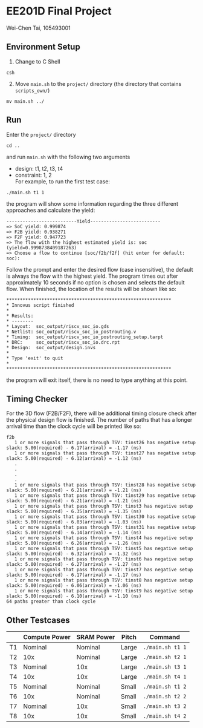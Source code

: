 # EE201D Final Project
  Wei-Chen Tai, 105493001

## Environment Setup

  1. Change to C Shell  
  ```
  csh
  ```
  2. Move `main.sh` to the `project/` directory (the directory that contains `scripts_own/`)
  ```
  mv main.sh ../
  ```

## Run
  Enter the `project/` directory
  ```
  cd ..
  ```
  and run `main.sh` with the following two arguments
  - design: t1, t2, t3, t4
  - constraint: 1, 2  
  For example, to run the first test case:
  ```
  ./main.sh t1 1
  ```
  the program will show some information regarding the three different approaches and calculate the yield:
  ```
  --------------------------Yield--------------------------
  => SoC yield: 0.999874
  => F2B yield: 0.938271
  => F2F yield: 0.947723
  => The flow with the highest estimated yield is: soc (yield=0.9998738409187263)
  => Choose a flow to continue [soc/f2b/f2f] (hit enter for default: soc):
  ```
  Follow the prompt and enter the desired flow (case insensitive), the default is always the flow with the highest yield.
  The program times out after approximately 10 seconds if no option is chosen and selects the default flow.
  When finished, the location of the results will be shown like so:
  ```
  *************************************************************
  * Innovus script finished
  *
  * Results:
  * --------
  * Layout:  soc_output/riscv_soc_io.gds
  * Netlist: soc_output/riscv_soc_io_postrouting.v
  * Timing:  soc_output/riscv_soc_io_postrouting_setup.tarpt
  * DRC:     soc_output/riscv_soc_io.drc.rpt
  * Design:  soc_output/design.invs
  *
  * Type 'exit' to quit
  *
  *************************************************************
  ```
  the program will exit itself, there is no need to type anything at this point.

## Timing Checker
  For the 3D flow (F2B/F2F), there will be additional timing closure check after the physical design flow is finished.
  The number of paths that has a longer arrival time than the clock cycle will be printed like so:
  ```
  f2b
     1 or more signals that pass through TSV: tinst26 has negative setup slack: 5.00(required) - 6.17(arrival) = -1.17 (ns)
     1 or more signals that pass through TSV: tinst27 has negative setup slack: 5.00(required) - 6.12(arrival) = -1.12 (ns)
     .
     .
     .
     .
     1 or more signals that pass through TSV: tinst28 has negative setup slack: 5.00(required) - 6.21(arrival) = -1.21 (ns)
     1 or more signals that pass through TSV: tinst29 has negative setup slack: 5.00(required) - 6.21(arrival) = -1.21 (ns)
     1 or more signals that pass through TSV: tinst3 has negative setup slack: 5.00(required) - 6.35(arrival) = -1.35 (ns)
     1 or more signals that pass through TSV: tinst30 has negative setup slack: 5.00(required) - 6.03(arrival) = -1.03 (ns)
     1 or more signals that pass through TSV: tinst31 has negative setup slack: 5.00(required) - 6.14(arrival) = -1.14 (ns)
     1 or more signals that pass through TSV: tinst4 has negative setup slack: 5.00(required) - 6.26(arrival) = -1.26 (ns)
     1 or more signals that pass through TSV: tinst5 has negative setup slack: 5.00(required) - 6.32(arrival) = -1.32 (ns)
     1 or more signals that pass through TSV: tinst6 has negative setup slack: 5.00(required) - 6.27(arrival) = -1.27 (ns)
     1 or more signals that pass through TSV: tinst7 has negative setup slack: 5.00(required) - 6.17(arrival) = -1.17 (ns)
     1 or more signals that pass through TSV: tinst8 has negative setup slack: 5.00(required) - 6.06(arrival) = -1.06 (ns)
     1 or more signals that pass through TSV: tinst9 has negative setup slack: 5.00(required) - 6.10(arrival) = -1.10 (ns)
  64 paths greater than clock cycle
  ```

## Other Testcases
  |    | Compute Power | SRAM Power | Pitch | Command          |
  |----|---------------|------------|-------|------------------|
  | T1 | Nominal       | Nominal    | Large | `./main.sh t1 1` |
  | T2 | 10x           | Nominal    | Large | `./main.sh t2 1` |
  | T3 | Nominal       | 10x        | Large | `./main.sh t3 1` |
  | T4 | 10x           | 10x        | Large | `./main.sh t4 1` |
  | T5 | Nominal       | Nominal    | Small | `./main.sh t1 2` |
  | T6 | 10x           | Nominal    | Small | `./main.sh t2 2` |
  | T7 | Nominal       | 10x        | Small | `./main.sh t3 2` |
  | T8 | 10x           | 10x        | Small | `./main.sh t4 2` |
